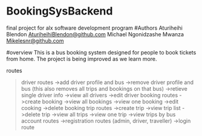 # BookingSysBackend
final project for alx software development program
#Authors
Aturiheihi Blendon AturiheihiBlendon@github.com
Michael Ngonidzashe Mwanza Mikelesnr@github.com

#overview
This is a bus booking system designed for people to book tickets from home. The project is being improved as we learn more.

routes
>driver routes
  ->add driver profile and bus
  ->remove driver profile and bus (this also removes all trips and bookings on that bus)
  ->retieve single driver info
  ->view all drivers
  ->edit driver
>booking routes
  ->create booking
  ->view all bookings
  ->view one booking
  ->edit cooking
  ->delete booking
>trip routes
  ->create trip
  ->view trip list
  ->delete trip
  ->view all trips
  ->view one trip
  ->view trips by bus
 >account routes
  ->registration routes (admin, driver, traveller)
  ->login route
